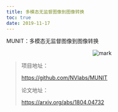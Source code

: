 ```yaml
---
title: 多模态无监督图像到图像转换
toc: true
date: 2019-11-17
---
```

MUNIT：多模态无监督图像到图像转换



<center>

![mark](http://images.iterate.site/blog/image/20191103/h4Xbji5FJhc1.png?imageslim)

</center>



> 项目地址：
>
> https://github.com/NVlabs/MUNIT
>
> 论文地址：
>
> https://arxiv.org/abs/1804.04732
